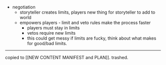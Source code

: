 
- negotiation
	- storyteller creates limits, players new thing for storyteller to add to world
	- empowers players
	​- limit and veto rules make the process faster
		- players must stay in limits
		- vetos require new limits
		- this could get messy if limits are fucky, think about what makes for good/bad limits.

---

copied to [[NEW CONTENT MANIFEST and PLAN]]. trashed.